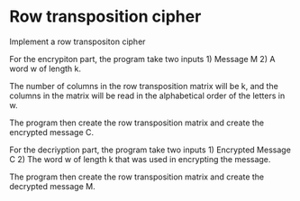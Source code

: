 # Row transposition cipher

Implement a row transpositon cipher

For the encrypiton part, the program take two inputs 1) Message M 2) A word w of length k. 

The number of columns in the row transposition matrix will be k, and the columns in the matrix will be read in the alphabetical order of the letters in w. 

The program then create the row transposition matrix and create the encrypted message C.

For the decriyption part, the program take two inputs 1) Encrypted Message C 2) The word w of length k that was used in encrypting the message. 

The program then create the row transposition matrix and create the decrypted message M.

